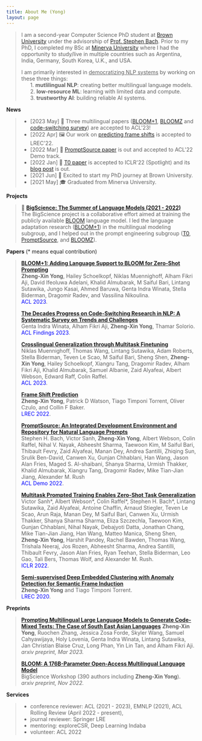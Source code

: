 ```yaml
---
title: About Me (Yong)
layout: page
---
```


> I am a second-year Computer Science PhD student at [Brown University](https://cs.brown.edu/) under the advisorship of [Prof. Stephen Bach](https://cs.brown.edu/people/sbach/). Prior to my PhD, I completed my BSc at [Minerva University](https://www.minerva.edu/) where I had the opportunity to study/live in multiple countries such as Argentina, India, Germany, South Korea, U.K., and USA. 
> 
> I am primarily interested in <u>democratizing NLP systems</u> by working on these three things: <br />
> &nbsp;&nbsp;&nbsp;&nbsp;&nbsp;&nbsp;1. **mutlilingual NLP**: creating better multilingual language models. <br />
> &nbsp;&nbsp;&nbsp;&nbsp;&nbsp;&nbsp;2. **low-resource ML**: learning with limited data and compute. <br />
> &nbsp;&nbsp;&nbsp;&nbsp;&nbsp;&nbsp;3. **trustworthy AI**: building reliable AI systems. <br />

**News**

> - [2023 May]   🌸 Three multilingual papers ([BLOOM+1](https://arxiv.org/abs/2212.09535), [BLOOMZ](https://arxiv.org/abs/2211.01786) and [code-switching survey](https://arxiv.org/abs/2212.09660)) are accepted to ACL'23!
> - [2022 Apr]   🖼️ Our work on [predicting frame shifts](https://arxiv.org/abs/2201.01837) is accepted to LREC'22.
> - [2022 Mar]   🌸 [PromptSource paper](https://arxiv.org/abs/2202.01279) is out and accepted to ACL'22 Demo track.
> - [2022 Jan]   🌸 [T0 paper](https://arxiv.org/abs/2110.08207) is accepted to ICLR'22 (Spotlight) and its [blog post](https://bigscience.huggingface.co/blog/t0) is out.
> - [2021 Jun]   🐻 Excited to start my PhD journey at Brown University.
> - [2021 May]   🎓 Graduated from Minerva University.

**Projects**

> 🌸 **[BigScience: The Summer of Language Models (2021 - 2022)](https://bigscience.huggingface.co/)** <br/>
> The BigScience project is a collaborative effort aimed at training the publicly available [BLOOM](https://arxiv.org/abs/2211.05100) language model. I led the language adaptation research ([BLOOM+1](https://arxiv.org/abs/2212.09535)) in the multilingual modeling subgroup, and I helped out in the prompt engineering subgroup ([T0](https://arxiv.org/abs/2110.08207), [PromptSource](https://arxiv.org/abs/2202.01279), and [BLOOMZ](https://arxiv.org/abs/2211.01786)).

**Papers** (\* means equal contribution)

> **[BLOOM+1: Adding Language Support to BLOOM for Zero-Shot Prompting](https://arxiv.org/abs/2212.09535)** <br/>
> **Zheng-Xin Yong**, Hailey Schoelkopf, Niklas Muennighoff, Alham Fikri Aji, David Ifeoluwa Adelani, Khalid Almubarak, M Saiful Bari, Lintang Sutawika, Jungo Kasai, Ahmed Baruwa, Genta Indra Winata, Stella Biderman, Dragomir Radev, and Vassilina Nikoulina. <br/>
> <span style="color:blue">ACL 2023</span>.
>
> **[The Decades Progress on Code-Switching Research in NLP: A Systematic Survey on Trends and Challenges](https://arxiv.org/abs/2212.09660)** <br/>
> Genta Indra Winata, Alham Fikri Aji, **Zheng-Xin Yong**, Thamar Solorio. <br/>
> <span style="color:blue">ACL Findings 2023</span>.
>
> **[Crosslingual Generalization through Multitask Finetuning](https://arxiv.org/abs/2211.01786)** <br/>
> Niklas Muennighoff, Thomas Wang, Lintang Sutawika, Adam Roberts, Stella Biderman, Teven Le Scao, M Saiful Bari, Sheng Shen, **Zheng-Xin Yong**, Hailey Schoelkopf, Xiangru Tang, Dragomir Radev, Alham Fikri Aji, Khalid Almubarak, Samuel Albanie, Zaid Alyafeai, Albert Webson, Edward Raff, Colin Raffel. <br/>
> <span style="color:blue">ACL 2023</span>.
>
> **[Frame Shift Prediction](https://arxiv.org/abs/2201.01837)** <br/>
> **Zheng-Xin Yong**, Patrick D Watson, Tiago Timponi Torrent, Oliver Czulo, and Collin F Baker. <br/>
> <span style="color:blue">LREC 2022</span>.
>
> **[PromptSource: An Integrated Development Environment and Repository for Natural Language Prompts](https://arxiv.org/abs/2202.01279)** <br/>
> Stephen H. Bach, Victor Sanh, **Zheng-Xin Yong**, Albert Webson, Colin Raffel, Nihal V. Nayak, Abheesht Sharma, Taewoon Kim, M Saiful Bari, Thibault Fevry, Zaid Alyafeai, Manan Dey, Andrea Santilli, Zhiqing Sun, Srulik Ben-David, Canwen Xu, Gunjan Chhablani, Han Wang, Jason Alan Fries, Maged S. Al-shaibani, Shanya Sharma, Urmish Thakker, Khalid Almubarak, Xiangru Tang, Dragomir Radev, Mike Tian-Jian Jiang, Alexander M. Rush<br/>
> <span style="color:blue">ACL Demo 2022</span>.
> 
> **[Multitask Prompted Training Enables Zero-Shot Task Generalization](https://arxiv.org/abs/2110.08207)** <br/>
> Victor Sanh\*, Albert Webson\*, Colin Raffel\*, Stephen H. Bach\*, Lintang Sutawika, Zaid Alyafeai, Antoine Chaffin, Arnaud Stiegler, Teven Le Scao, Arun Raja, Manan Dey, M Saiful Bari, Canwen Xu, Urmish Thakker, Shanya Sharma Sharma, Eliza Szczechla, Taewoon Kim, Gunjan Chhablani, Nihal Nayak, Debajyoti Datta, Jonathan Chang, Mike Tian-Jian Jiang, Han Wang, Matteo Manica, Sheng Shen, **Zheng-Xin Yong**, Harshit Pandey, Rachel Bawden, Thomas Wang, Trishala Neeraj, Jos Rozen, Abheesht Sharma, Andrea Santilli, Thibault Fevry, Jason Alan Fries, Ryan Teehan, Stella Biderman, Leo Gao, Tali Bers, Thomas Wolf, and Alexander M. Rush. <br/>
> <span style="color:blue">ICLR 2022</span>.
>
> **[Semi-supervised Deep Embedded Clustering with Anomaly Detection for Semantic Frame Induction](https://aclanthology.org/2020.lrec-1.431/)** <br/>
> **Zheng-Xin Yong** and Tiago Timponi Torrent. <br/>
> <span style="color:blue">LREC 2020</span>.

**Preprints**
> **[Prompting Multilingual Large Language Models to Generate Code-Mixed Texts: The Case of South East Asian Languages](https://arxiv.org/abs/2303.13592)**
> **Zheng-Xin Yong**, Ruochen Zhang, Jessica Zosa Forde, Skyler Wang, Samuel Cahyawijaya, Holy Lovenia, Genta Indra Winata, Lintang Sutawika, Jan Christian Blaise Cruz, Long Phan, Yin Lin Tan, and Alham Fikri Aji. <br/>
> *arxiv preprint, Mar 2023.*
>
> **[BLOOM: A 176B-Parameter Open-Access Multilingual Language Model](https://arxiv.org/abs/2211.05100)** <br/>
> BigScience Workshop (390 authors including **Zheng-Xin Yong**). <br/>
> *arxiv preprint, Nov 2022.*
>

**Services**

> - conference reviewer: ACL (2021 - 2023), EMNLP (2021), ACL Rolling Review (April 2022 - present), 
> - journal reviewer: Springer LRE
> - mentoring: exploreCSR, Deep Learning Indaba
> - volunteer: ACL 2022
